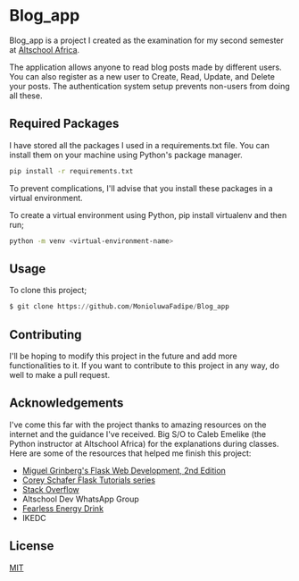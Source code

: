 # Blog_app

Blog_app is a project I created as the examination for my second semester at [Altschool Africa](https://altschoolafrica.com/).

The application allows anyone to read blog posts made by different users. You can also register as a new user to Create, Read, Update, and Delete your posts. The authentication system setup prevents non-users from doing all these. 

## Required Packages

I have stored all the packages I used in a requirements.txt file. You can install them on your machine using Python's package manager.

```bash
pip install -r requirements.txt

```
To prevent complications, I'll advise that you install these packages in a virtual environment. 

To create a virtual environment using Python, pip install virtualenv and then run;
```bash
python -m venv <virtual-environment-name>

```


## Usage
To clone this project;

```python
$ git clone https://github.com/MonioluwaFadipe/Blog_app

```


## Contributing
I'll be hoping to modify this project in the future and add more functionalities to it. If you want to contribute to this project in any way, do well to make a pull request.


## Acknowledgements
I've come this far with the project thanks to amazing resources on the internet and the guidance I've received. Big S/O to Caleb Emelike (the Python instructor at Altschool Africa) for the explanations during classes.
Here are some of the resources that helped me finish this project:
- [Miguel Grinberg's Flask Web Development, 2nd Edition](https://www.oreilly.com/library/view/flask-web-development/9781491991725/)
- [Corey Schafer Flask Tutorials series](https://youtube.com/playlist?list=PL-osiE80TeTs4UjLw5MM6OjgkjFeUxCYH)
- [Stack Overflow](https://stackoverflow.com/)
- Altschool </Python> Dev WhatsApp Group
- [Fearless Energy Drink](https://www.ritefoodsltd.com/fearless-energy-drinks/)
- IKEDC

## License
[MIT](https://choosealicense.com/licenses/mit/)
